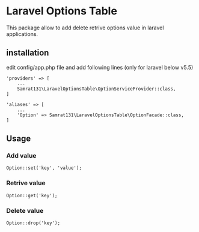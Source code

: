 # Laravel Options Table

This package allow to add delete retrive options value in laravel applications.

## installation

edit config/app.php file and add following lines (only for laravel below v5.5)

```
'providers' => [
	...
	Samrat131\LaravelOptionsTable\OptionServiceProvider::class,
]
```

```
'aliases' => [
	...
	'Option' => Samrat131\LaravelOptionsTable\OptionFacade::class,
]
```

## Usage

### Add value
```
Option::set('key', 'value');
```

### Retrive value
```
Option::get('key');
```

### Delete value
```
Option::drop('key');
```
